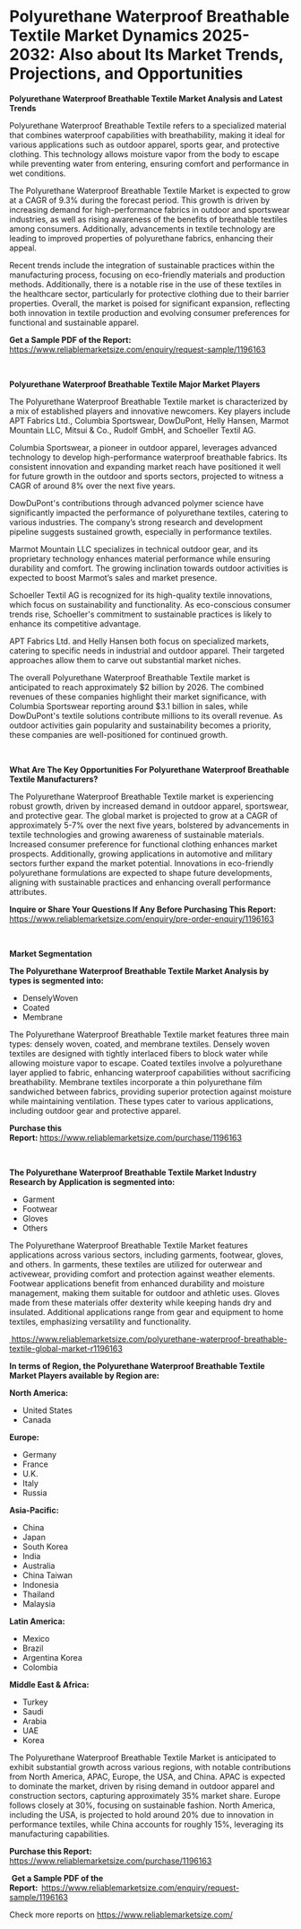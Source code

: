 <p><h1>Polyurethane Waterproof Breathable Textile Market Dynamics 2025-2032: Also about Its Market Trends, Projections, and Opportunities</h1></p><p><strong>Polyurethane Waterproof Breathable Textile Market Analysis and Latest Trends</strong></p>
<p><p>Polyurethane Waterproof Breathable Textile refers to a specialized material that combines waterproof capabilities with breathability, making it ideal for various applications such as outdoor apparel, sports gear, and protective clothing. This technology allows moisture vapor from the body to escape while preventing water from entering, ensuring comfort and performance in wet conditions.</p><p>The Polyurethane Waterproof Breathable Textile Market is expected to grow at a CAGR of 9.3% during the forecast period. This growth is driven by increasing demand for high-performance fabrics in outdoor and sportswear industries, as well as rising awareness of the benefits of breathable textiles among consumers. Additionally, advancements in textile technology are leading to improved properties of polyurethane fabrics, enhancing their appeal.</p><p>Recent trends include the integration of sustainable practices within the manufacturing process, focusing on eco-friendly materials and production methods. Additionally, there is a notable rise in the use of these textiles in the healthcare sector, particularly for protective clothing due to their barrier properties. Overall, the market is poised for significant expansion, reflecting both innovation in textile production and evolving consumer preferences for functional and sustainable apparel.</p></p>
<p><strong>Get a Sample PDF of the Report:&nbsp;</strong> <a href="https://www.reliablemarketsize.com/enquiry/request-sample/1196163?utm_campaign=2294&utm_medium=2&utm_source=Github&utm_content=ia&utm_term=22032025&utm_id=polyurethane-waterproof-breathable-textile">https://www.reliablemarketsize.com/enquiry/request-sample/1196163</a></p>
<p>&nbsp;</p>
<p><strong>Polyurethane Waterproof Breathable Textile Major Market Players</strong></p>
<p><p>The Polyurethane Waterproof Breathable Textile market is characterized by a mix of established players and innovative newcomers. Key players include APT Fabrics Ltd., Columbia Sportswear, DowDuPont, Helly Hansen, Marmot Mountain LLC, Mitsui & Co., Rudolf GmbH, and Schoeller Textil AG.</p><p>Columbia Sportswear, a pioneer in outdoor apparel, leverages advanced technology to develop high-performance waterproof breathable fabrics. Its consistent innovation and expanding market reach have positioned it well for future growth in the outdoor and sports sectors, projected to witness a CAGR of around 8% over the next five years.</p><p>DowDuPont's contributions through advanced polymer science have significantly impacted the performance of polyurethane textiles, catering to various industries. The company’s strong research and development pipeline suggests sustained growth, especially in performance textiles.</p><p>Marmot Mountain LLC specializes in technical outdoor gear, and its proprietary technology enhances material performance while ensuring durability and comfort. The growing inclination towards outdoor activities is expected to boost Marmot’s sales and market presence.</p><p>Schoeller Textil AG is recognized for its high-quality textile innovations, which focus on sustainability and functionality. As eco-conscious consumer trends rise, Schoeller's commitment to sustainable practices is likely to enhance its competitive advantage.</p><p>APT Fabrics Ltd. and Helly Hansen both focus on specialized markets, catering to specific needs in industrial and outdoor apparel. Their targeted approaches allow them to carve out substantial market niches.</p><p>The overall Polyurethane Waterproof Breathable Textile market is anticipated to reach approximately $2 billion by 2026. The combined revenues of these companies highlight their market significance, with Columbia Sportswear reporting around $3.1 billion in sales, while DowDuPont's textile solutions contribute millions to its overall revenue. As outdoor activities gain popularity and sustainability becomes a priority, these companies are well-positioned for continued growth.</p></p>
<p>&nbsp;</p>
<p><strong>What Are The Key Opportunities For Polyurethane Waterproof Breathable Textile Manufacturers?</strong></p>
<p><p>The Polyurethane Waterproof Breathable Textile market is experiencing robust growth, driven by increased demand in outdoor apparel, sportswear, and protective gear. The global market is projected to grow at a CAGR of approximately 5-7% over the next five years, bolstered by advancements in textile technologies and growing awareness of sustainable materials. Increased consumer preference for functional clothing enhances market prospects. Additionally, growing applications in automotive and military sectors further expand the market potential. Innovations in eco-friendly polyurethane formulations are expected to shape future developments, aligning with sustainable practices and enhancing overall performance attributes.</p></p>
<p><strong>Inquire or Share Your Questions If Any Before Purchasing This Report:</strong> <a href="https://www.reliablemarketsize.com/enquiry/pre-order-enquiry/1196163?utm_campaign=2294&utm_medium=2&utm_source=Github&utm_content=ia&utm_term=22032025&utm_id=polyurethane-waterproof-breathable-textile">https://www.reliablemarketsize.com/enquiry/pre-order-enquiry/1196163</a></p>
<p>&nbsp;</p>
<p><strong>Market Segmentation</strong></p>
<p><strong>The Polyurethane Waterproof Breathable Textile Market Analysis by types is segmented into:</strong></p>
<p><ul><li>DenselyWoven</li><li>Coated</li><li>Membrane</li></ul></p>
<p><p>The Polyurethane Waterproof Breathable Textile market features three main types: densely woven, coated, and membrane textiles. Densely woven textiles are designed with tightly interlaced fibers to block water while allowing moisture vapor to escape. Coated textiles involve a polyurethane layer applied to fabric, enhancing waterproof capabilities without sacrificing breathability. Membrane textiles incorporate a thin polyurethane film sandwiched between fabrics, providing superior protection against moisture while maintaining ventilation. These types cater to various applications, including outdoor gear and protective apparel.</p></p>
<p><strong>Purchase this Report:&nbsp;</strong><a href="https://www.reliablemarketsize.com/purchase/1196163?utm_campaign=2294&utm_medium=2&utm_source=Github&utm_content=ia&utm_term=22032025&utm_id=polyurethane-waterproof-breathable-textile">https://www.reliablemarketsize.com/purchase/1196163</a></p>
<p>&nbsp;</p>
<p><strong>The Polyurethane Waterproof Breathable Textile Market Industry Research by Application is segmented into:</strong></p>
<p><ul><li>Garment</li><li>Footwear</li><li>Gloves</li><li>Others</li></ul></p>
<p><p>The Polyurethane Waterproof Breathable Textile Market features applications across various sectors, including garments, footwear, gloves, and others. In garments, these textiles are utilized for outerwear and activewear, providing comfort and protection against weather elements. Footwear applications benefit from enhanced durability and moisture management, making them suitable for outdoor and athletic uses. Gloves made from these materials offer dexterity while keeping hands dry and insulated. Additional applications range from gear and equipment to home textiles, emphasizing versatility and functionality.</p></p>
<p><a href="https://www.reliablemarketsize.com/polyurethane-waterproof-breathable-textile-global-market-r1196163?utm_campaign=2294&utm_medium=2&utm_source=Github&utm_content=ia&utm_term=22032025&utm_id=polyurethane-waterproof-breathable-textile">&nbsp;https://www.reliablemarketsize.com/polyurethane-waterproof-breathable-textile-global-market-r1196163</a></p>
<p><strong>In terms of Region, the Polyurethane Waterproof Breathable Textile Market Players available by Region are:</strong></p>
<p>
    <p> <strong> North America: </strong>
        <ul>
            <li>United States</li>
            <li>Canada</li>
        </ul>
        </p> 
    <p> <strong> Europe: </strong>
        <ul>
            <li>Germany</li>
            <li>France</li>
            <li>U.K.</li>
            <li>Italy</li>
            <li>Russia</li>
        </ul>
        </p> 
    <p> <strong> Asia-Pacific: </strong>
        <ul>
            <li>China</li>
            <li>Japan</li>
            <li>South Korea</li>
            <li>India</li>
            <li>Australia</li>
            <li>China Taiwan</li>
            <li>Indonesia</li>
            <li>Thailand</li>
            <li>Malaysia</li>
        </ul>
        </p> 
    <p> <strong> Latin America: </strong>
        <ul>
            <li>Mexico</li>
            <li>Brazil</li>
            <li>Argentina Korea</li>
            <li>Colombia</li>
        </ul>
        </p> 
    <p> <strong> Middle East & Africa: </strong>
        <ul>
            <li>Turkey</li>
            <li>Saudi</li>
            <li>Arabia</li>
            <li>UAE</li>
            <li>Korea</li>
        </ul>
    </p>
    </p>
<p><p>The Polyurethane Waterproof Breathable Textile Market is anticipated to exhibit substantial growth across various regions, with notable contributions from North America, APAC, Europe, the USA, and China. APAC is expected to dominate the market, driven by rising demand in outdoor apparel and construction sectors, capturing approximately 35% market share. Europe follows closely at 30%, focusing on sustainable fashion. North America, including the USA, is projected to hold around 20% due to innovation in performance textiles, while China accounts for roughly 15%, leveraging its manufacturing capabilities.</p></p>
<p><strong>Purchase this Report: </strong><a href="https://www.reliablemarketsize.com/purchase/1196163?utm_campaign=2294&utm_medium=2&utm_source=Github&utm_content=ia&utm_term=22032025&utm_id=polyurethane-waterproof-breathable-textile">https://www.reliablemarketsize.com/purchase/1196163</a></p>
<p>&nbsp;<strong>Get a Sample PDF of the Report:&nbsp;&nbsp;</strong><a href="https://www.reliablemarketsize.com/enquiry/request-sample/1196163?utm_campaign=2294&utm_medium=2&utm_source=Github&utm_content=ia&utm_term=22032025&utm_id=polyurethane-waterproof-breathable-textile">https://www.reliablemarketsize.com/enquiry/request-sample/1196163</a></p>
<p><strong></strong></p>
<p>Check more reports on <a href="https://www.reliablemarketsize.com/?utm_campaign=2294&utm_medium=2&utm_source=Github&utm_content=ia&utm_term=22032025&utm_id=polyurethane-waterproof-breathable-textile">https://www.reliablemarketsize.com/</a></p>